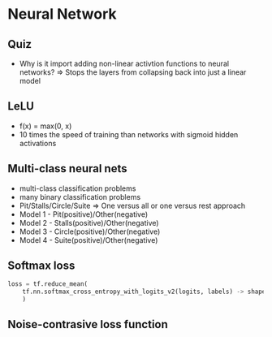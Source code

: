 # Neural Network

## Quiz
- Why is it import adding non-linear activtion functions to neural networks?
=> Stops the layers from collapsing back into just a linear model

## LeLU
- f(x) = max(0, x)
- 10 times the speed of training than networks with sigmoid hidden activations

## Multi-class neural nets
- multi-class classification problems
- many binary classification problems
- Pit/Stalls/Circle/Suite => One versus all or one versus rest approach
- Model 1 - Pit(positive)/Other(negative)
- Model 2 - Stalls(positive)/Other(negative)
- Model 3 - Circle(positive)/Other(negative)
- Model 4 - Suite(positive)/Other(negative)

## Softmax loss
~~~python
loss = tf.reduce_mean(
	tf.nn.softmax_cross_entropy_with_logits_v2(logits, labels) -> shape = [batch_size]
	)
~~~

## Noise-contrasive loss function
